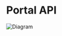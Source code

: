 # Portal API

![Diagram](https://github.com/user-attachments/assets/9749cd4e-db36-44ea-89da-3ba0bb7a2191)

